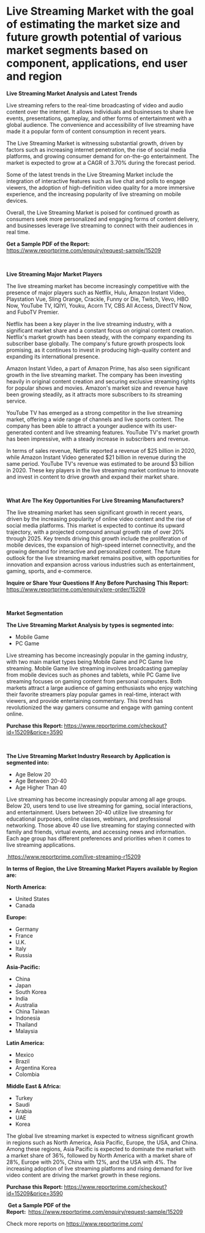 <p><h1>Live Streaming Market with the goal of estimating the market size and future growth potential of various market segments based on component, applications, end user and region</h1></p><p><strong>Live Streaming Market Analysis and Latest Trends</strong></p>
<p><p>Live streaming refers to the real-time broadcasting of video and audio content over the internet. It allows individuals and businesses to share live events, presentations, gameplay, and other forms of entertainment with a global audience. The convenience and accessibility of live streaming have made it a popular form of content consumption in recent years.</p><p>The Live Streaming Market is witnessing substantial growth, driven by factors such as increasing internet penetration, the rise of social media platforms, and growing consumer demand for on-the-go entertainment. The market is expected to grow at a CAGR of 3.70% during the forecast period.</p><p>Some of the latest trends in the Live Streaming Market include the integration of interactive features such as live chat and polls to engage viewers, the adoption of high-definition video quality for a more immersive experience, and the increasing popularity of live streaming on mobile devices.</p><p>Overall, the Live Streaming Market is poised for continued growth as consumers seek more personalized and engaging forms of content delivery, and businesses leverage live streaming to connect with their audiences in real time.</p></p>
<p><strong>Get a Sample PDF of the Report:&nbsp;</strong> <a href="https://www.reportprime.com/enquiry/request-sample/15209">https://www.reportprime.com/enquiry/request-sample/15209</a></p>
<p>&nbsp;</p>
<p><strong>Live Streaming Major Market Players</strong></p>
<p><p>The live streaming market has become increasingly competitive with the presence of major players such as Netflix, Hulu, Amazon Instant Video, Playstation Vue, Sling Orange, Crackle, Funny or Die, Twitch, Vevo, HBO Now, YouTube TV, IQIYI, Youku, Acorn TV, CBS All Access, DirectTV Now, and FuboTV Premier.</p><p>Netflix has been a key player in the live streaming industry, with a significant market share and a constant focus on original content creation. Netflix's market growth has been steady, with the company expanding its subscriber base globally. The company's future growth prospects look promising, as it continues to invest in producing high-quality content and expanding its international presence.</p><p>Amazon Instant Video, a part of Amazon Prime, has also seen significant growth in the live streaming market. The company has been investing heavily in original content creation and securing exclusive streaming rights for popular shows and movies. Amazon's market size and revenue have been growing steadily, as it attracts more subscribers to its streaming service.</p><p>YouTube TV has emerged as a strong competitor in the live streaming market, offering a wide range of channels and live sports content. The company has been able to attract a younger audience with its user-generated content and live streaming features. YouTube TV's market growth has been impressive, with a steady increase in subscribers and revenue.</p><p>In terms of sales revenue, Netflix reported a revenue of $25 billion in 2020, while Amazon Instant Video generated $21 billion in revenue during the same period. YouTube TV's revenue was estimated to be around $3 billion in 2020. These key players in the live streaming market continue to innovate and invest in content to drive growth and expand their market share.</p></p>
<p>&nbsp;</p>
<p><strong>What Are The Key Opportunities For Live Streaming Manufacturers?</strong></p>
<p><p>The live streaming market has seen significant growth in recent years, driven by the increasing popularity of online video content and the rise of social media platforms. This market is expected to continue its upward trajectory, with a projected compound annual growth rate of over 20% through 2025. Key trends driving this growth include the proliferation of mobile devices, the expansion of high-speed internet connectivity, and the growing demand for interactive and personalized content. The future outlook for the live streaming market remains positive, with opportunities for innovation and expansion across various industries such as entertainment, gaming, sports, and e-commerce.</p></p>
<p><strong>Inquire or Share Your Questions If Any Before Purchasing This Report:</strong> <a href="https://www.reportprime.com/enquiry/pre-order/15209">https://www.reportprime.com/enquiry/pre-order/15209</a></p>
<p>&nbsp;</p>
<p><strong>Market Segmentation</strong></p>
<p><strong>The Live Streaming Market Analysis by types is segmented into:</strong></p>
<p><ul><li>Mobile Game</li><li>PC Game</li></ul></p>
<p><p>Live streaming has become increasingly popular in the gaming industry, with two main market types being Mobile Game and PC Game live streaming. Mobile Game live streaming involves broadcasting gameplay from mobile devices such as phones and tablets, while PC Game live streaming focuses on gaming content from personal computers. Both markets attract a large audience of gaming enthusiasts who enjoy watching their favorite streamers play popular games in real-time, interact with viewers, and provide entertaining commentary. This trend has revolutionized the way gamers consume and engage with gaming content online.</p></p>
<p><strong>Purchase this Report:&nbsp;</strong><a href="https://www.reportprime.com/checkout?id=15209&price=3590">https://www.reportprime.com/checkout?id=15209&price=3590</a></p>
<p>&nbsp;</p>
<p><strong>The Live Streaming Market Industry Research by Application is segmented into:</strong></p>
<p><ul><li>Age Below 20</li><li>Age Between 20-40</li><li>Age Higher Than 40</li></ul></p>
<p><p>Live streaming has become increasingly popular among all age groups. Below 20, users tend to use live streaming for gaming, social interactions, and entertainment. Users between 20-40 utilize live streaming for educational purposes, online classes, webinars, and professional networking. Those above 40 use live streaming for staying connected with family and friends, virtual events, and accessing news and information. Each age group has different preferences and priorities when it comes to live streaming applications.</p></p>
<p><a href="https://www.reportprime.com/live-streaming-r15209">&nbsp;https://www.reportprime.com/live-streaming-r15209</a></p>
<p><strong>In terms of Region, the Live Streaming Market Players available by Region are:</strong></p>
<p>
    <p> <strong> North America: </strong>
        <ul>
            <li>United States</li>
            <li>Canada</li>
        </ul>
        </p> 
    <p> <strong> Europe: </strong>
        <ul>
            <li>Germany</li>
            <li>France</li>
            <li>U.K.</li>
            <li>Italy</li>
            <li>Russia</li>
        </ul>
        </p> 
    <p> <strong> Asia-Pacific: </strong>
        <ul>
            <li>China</li>
            <li>Japan</li>
            <li>South Korea</li>
            <li>India</li>
            <li>Australia</li>
            <li>China Taiwan</li>
            <li>Indonesia</li>
            <li>Thailand</li>
            <li>Malaysia</li>
        </ul>
        </p> 
    <p> <strong> Latin America: </strong>
        <ul>
            <li>Mexico</li>
            <li>Brazil</li>
            <li>Argentina Korea</li>
            <li>Colombia</li>
        </ul>
        </p> 
    <p> <strong> Middle East & Africa: </strong>
        <ul>
            <li>Turkey</li>
            <li>Saudi</li>
            <li>Arabia</li>
            <li>UAE</li>
            <li>Korea</li>
        </ul>
    </p>
    </p>
<p><p>The global live streaming market is expected to witness significant growth in regions such as North America, Asia Pacific, Europe, the USA, and China. Among these regions, Asia Pacific is expected to dominate the market with a market share of 36%, followed by North America with a market share of 28%, Europe with 20%, China with 12%, and the USA with 4%. The increasing adoption of live streaming platforms and rising demand for live video content are driving the market growth in these regions.</p></p>
<p><strong>Purchase this Report: </strong><a href="https://www.reportprime.com/checkout?id=15209&price=3590">https://www.reportprime.com/checkout?id=15209&price=3590</a></p>
<p>&nbsp;<strong>Get a Sample PDF of the Report:&nbsp;&nbsp;</strong><a href="https://www.reportprime.com/enquiry/request-sample/15209">https://www.reportprime.com/enquiry/request-sample/15209</a></p>
<p><strong></strong></p>
<p>Check more reports on <a href="https://www.reportprime.com/">https://www.reportprime.com/</a></p>